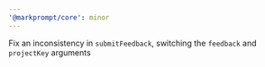 ```yaml
---
'@markprompt/core': minor
---
```


Fix an inconsistency in `submitFeedback`, switching the `feedback` and
`projectKey` arguments
